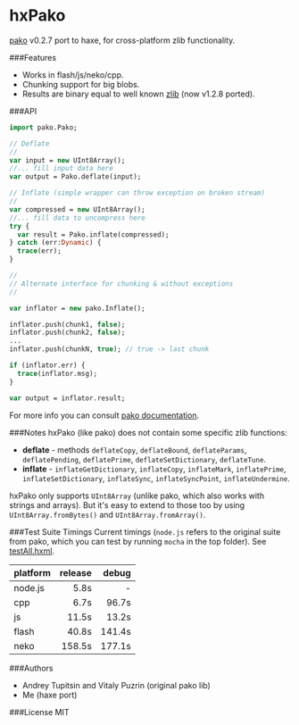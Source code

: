 hxPako
==========================================

[pako](https://github.com/nodeca/pako) v0.2.7 port to haxe, for cross-platform zlib functionality. 

###Features

 - Works in flash/js/neko/cpp.
 - Chunking support for big blobs.
 - Results are binary equal to well known [zlib](http://www.zlib.net/) (now v1.2.8 ported).

###API

```haxe
import pako.Pako;

// Deflate
//
var input = new UInt8Array();
//... fill input data here
var output = Pako.deflate(input);

// Inflate (simple wrapper can throw exception on broken stream)
//
var compressed = new UInt8Array();
//... fill data to uncompress here
try {
  var result = Pako.inflate(compressed);
} catch (err:Dynamic) {
  trace(err);
}

//
// Alternate interface for chunking & without exceptions
//

var inflator = new pako.Inflate();

inflator.push(chunk1, false);
inflator.push(chunk2, false);
...
inflator.push(chunkN, true); // true -> last chunk

if (inflator.err) {
  trace(inflator.msg);
}

var output = inflator.result;
```

For more info you can consult [pako documentation](http://nodeca.github.io/pako/).

###Notes
hxPako (like pako) does not contain some specific zlib functions:

- __deflate__ -  methods `deflateCopy`, `deflateBound`, `deflateParams`,
  `deflatePending`, `deflatePrime`, `deflateSetDictionary`, `deflateTune`.
- __inflate__ - `inflateGetDictionary`, `inflateCopy`, `inflateMark`,
  `inflatePrime`, `inflateSetDictionary`, `inflateSync`, `inflateSyncPoint`,
  `inflateUndermine`.

hxPako only supports `UInt8Array` (unlike pako, which also works with strings and arrays). But it's easy to extend to those too by using `UInt8Array.fromBytes()` and `UInt8Array.fromArray()`.

###Test Suite Timings
Current timings (`node.js` refers to the original suite from pako, which you can test by running `mocha` in the top folder). See [testAll.hxml](test/testAll.hxml).

| platform   | release | debug |
|:-----------|--------:|------:|
|node.js     |  5.8s   |     - |
|cpp         |  6.7s   |  96.7s|
|js          | 11.5s   |  13.2s|
|flash       | 40.8s   | 141.4s|
|neko        |158.5s   | 177.1s|
  
###Authors
 - Andrey Tupitsin and Vitaly Puzrin (original pako lib)
 - Me (haxe port)

###License
MIT